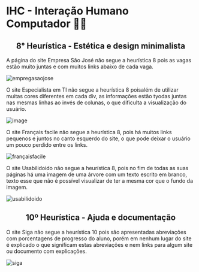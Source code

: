# IHC - Interação Humano Computador 🤖👱


<h2 align="center"> 8° Heurística - Estética e design minimalista</h2>
  
A página do site Empresa São José não segue a heurística 8 pois as vagas estão muito juntas e com muitos links abaixo de cada vaga.

![empregasaojose](https://github.com/JaovitoP/bertoti/assets/115598741/0fb70691-ca85-47eb-87bb-6b666f2f2473)

O site Especialista em TI não segue a heurística 8 poisalém de utilizar muitas cores diferentes em cada div, as informações estão tyodas juntas nas mesmas linhas ao invés de colunas, o que dificulta a visualização do usuário.

![image](https://github.com/JaovitoP/bertoti/assets/115598741/667379a4-5cbc-43dc-bfb1-1bbb1cef9f82)

O site Français facile não segue a heurística 8, pois há muitos links pequenos e juntos no canto esquerdo do site, o que pode deixar o usuário um pouco perdido entre os links.

![françaisfacile](https://github.com/JaovitoP/bertoti/assets/115598741/f7a004c8-14b3-4cd5-a5d5-8fd508b54d27)


O site Usabilidoido não segue a heurística 8, pois no fim de todas as suas páginas há uma imagem de uma árvore com um texto escrito em branco, texto esse que não é possível visualizar de ter a mesma cor que o fundo da imagem.

![usabilidoido](https://github.com/JaovitoP/bertoti/assets/115598741/0505bffa-7e16-4e4a-95b0-c108d35f7037)

<h2 align="center"> 10º Heurística - Ajuda e documentação</h2>

O site Siga não segue a heurística 10 pois são apresentadas abreviações com porcentagens de progresso do aluno, porém em nenhum lugar do site é explicado o que significam estas abreviações e nem links para algum site ou documento com explicações.

![siga](https://github.com/JaovitoP/bertoti/assets/115598741/b5662fac-b6bf-4b0e-9cdf-3f7826b26cc4)

